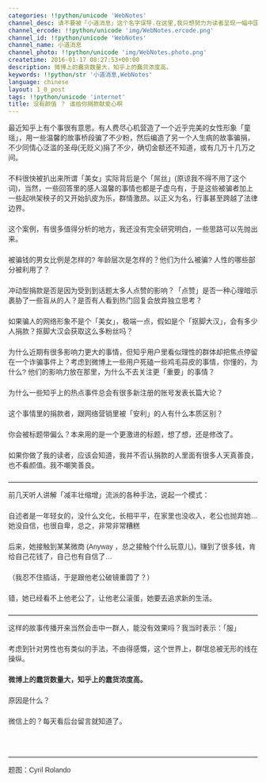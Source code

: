 ```yaml
---
categories: !!python/unicode 'WebNotes'
channel_desc: 请不要被「小道消息」这个名字误导.在这里,我只想努力为读者呈现一幅中国互联网的清明上河图.
channel_ercode: !!python/unicode 'img/WebNotes.ercode.png'
channel_id: !!python/unicode 'WebNotes'
channel_name: 小道消息
channel_photo: !!python/unicode 'img/WebNotes.photo.png'
createtime: 2016-01-17 08:27:53+00:00
description: 微博上的蠢货数量大，知乎上的蠢货浓度高。
keywords: !!python/str '小道消息,WebNotes'
language: chinese
layout: 1_0_post
tags: !!python/unicode 'internet'
title: 没有颜值 ？ 谁给你捐款献爱心啊
---
```

<div class="rich_media_content" id="js_content">
<p style="font-family: Avenir, sans-serif; border: 0px; margin-top: 2px; margin-bottom: 22px; outline: 0px; color: rgb(51, 51, 51); white-space: normal;">
         最近知乎上有个事很有意思。有人费尽心机营造了一个近乎完美的女性形象「童瑶」，用一些温馨的故事桥段骗了不少粉，然后编造了另一个人生病的故事骗捐，不少同情心泛滥的圣母(无贬义)捐了不少，确切金额还不知道，或有几万十几万之间。
        </p>
<p style="font-family: Avenir, sans-serif; border: 0px; margin-top: 2px; margin-bottom: 22px; outline: 0px; color: rgb(51, 51, 51); white-space: normal;">
         不料很快被扒出来所谓「美女」实际背后是个「屌丝」(原谅我不得不用了这个词)，当然，一些回答里的感人温馨的事情也都是子虚乌有，于是这些被骗者加上一些起哄架秧子的又开始扒皮为乐，群情激昂。以正义为名，行事甚至跨越了法律边界。
        </p>
<p style="font-family: Avenir, sans-serif; border: 0px; margin-top: 2px; margin-bottom: 22px; outline: 0px; color: rgb(51, 51, 51); white-space: normal;">
         这个案例，有很多值得分析的地方，我还没有完全研究明白，一些思路可以先抛出来。
        </p>
<p style="font-family: Avenir, sans-serif; border: 0px; margin-top: 2px; margin-bottom: 22px; outline: 0px; color: rgb(51, 51, 51); white-space: normal;">
         被骗钱的男女比例是怎样的? 年龄层次是怎样的？他们为什么被骗? 人性的哪些部分被利用了？
        </p>
<p style="font-family: Avenir, sans-serif; border: 0px; margin-top: 2px; margin-bottom: 22px; outline: 0px; color: rgb(51, 51, 51); white-space: normal;">
         冲动型捐款是否是因为受到到话题太多人点赞的影响？「点赞」是否一种心理暗示裹胁了一些盲从的人？是否有人看到热门回复会放弃独立思考？
        </p>
<p style="font-family: Avenir, sans-serif; border: 0px; margin-top: 2px; margin-bottom: 22px; outline: 0px; color: rgb(51, 51, 51); white-space: normal;">
         如果骗人的网络形象不是个「美女」，极端一点，假如是个「抠脚大汉」，会有多少人捐款？抠脚大汉会获取这么多粉丝吗？
        </p>
<p style="font-family: Avenir, sans-serif; border: 0px; margin-top: 2px; margin-bottom: 22px; outline: 0px; color: rgb(51, 51, 51); white-space: normal;">
         为什么近期有很多影响力更大的事情，但知乎用户里看似理性的群体却把焦点停留在一个诈骗事件上？考虑到微博上一些用户死磕一些鸡毛蒜皮的事情，你懂的，为什么? 他们的影响力放在那里，为什么不去关注更「重要」的事情？
        </p>
<p style="font-family: Avenir, sans-serif; border: 0px; margin-top: 2px; margin-bottom: 22px; outline: 0px; color: rgb(51, 51, 51); white-space: normal;">
         为什么一些知乎上的热点事件总会有很多新注册的账号发表长篇大论？
        </p>
<p style="font-family: Avenir, sans-serif; border: 0px; margin-top: 2px; margin-bottom: 22px; outline: 0px; color: rgb(51, 51, 51); white-space: normal;">
         这个事情里的捐款者，跟网络营销里被「安利」的人有什么本质区别？
        </p>
<p style="font-family: Avenir, sans-serif; border: 0px; margin-top: 2px; margin-bottom: 22px; outline: 0px; color: rgb(51, 51, 51); white-space: normal;">
         你会被标题带偏么？本来用的是一个更激进的标题，想了想，还是修改了。
        </p>
<p style="font-family: Avenir, sans-serif; border: 0px; margin-top: 2px; margin-bottom: 22px; outline: 0px; color: rgb(51, 51, 51); white-space: normal;">
         如果你做了我的读者，应该会知道，我并不否认捐款的人里面有很多人天真善良，也不看颜值。我不嘲笑善良。
        </p>
<hr style="font-family: Avenir, sans-serif; border-right-width: 0px; border-bottom-width: 0px; border-left-width: 0px; border-top-style: solid; border-top-color: rgb(234, 234, 234); height: 1px; margin-top: 1em; margin-bottom: 1em; color: rgb(51, 51, 51); white-space: normal;"/>
<p style="font-family: Avenir, sans-serif; border: 0px; margin-top: 2px; margin-bottom: 22px; outline: 0px; color: rgb(51, 51, 51); white-space: normal;">
         前几天听人讲解「减丰壮缩增」流派的各种手法，说起一个模式：
        </p>
<p style="font-family: Avenir, sans-serif; border: 0px; margin-top: 2px; margin-bottom: 22px; outline: 0px; color: rgb(51, 51, 51); white-space: normal;">
         自述者是一年轻女的，没什么文化，长相平平，在家里也没收入，老公也抛弃她… 她没自信，也很自卑，总之，非常非常糟糕
        </p>
<p style="font-family: Avenir, sans-serif; border: 0px; margin-top: 2px; margin-bottom: 22px; outline: 0px; color: rgb(51, 51, 51); white-space: normal;">
         后来，她接触到某某微商 (Anyway ，总之接触个什么玩意儿)，赚到了很多钱，肯给自己花钱了，自己也有自信了…
        </p>
<p style="font-family: Avenir, sans-serif; border: 0px; margin-top: 2px; margin-bottom: 22px; outline: 0px; color: rgb(51, 51, 51); white-space: normal;">
         （我忍不住插话，于是跟他老公破镜重圆了？）
        </p>
<p style="font-family: Avenir, sans-serif; border: 0px; margin-top: 2px; margin-bottom: 22px; outline: 0px; color: rgb(51, 51, 51); white-space: normal;">
         错，她已经看不上他老公了，让他老公滚蛋，她要去追求新的生活。
        </p>
<hr style="font-family: Avenir, sans-serif; border-right-width: 0px; border-bottom-width: 0px; border-left-width: 0px; border-top-style: solid; border-top-color: rgb(234, 234, 234); height: 1px; margin-top: 1em; margin-bottom: 1em; color: rgb(51, 51, 51); white-space: normal;"/>
<p style="font-family: Avenir, sans-serif; border: 0px; margin-top: 2px; margin-bottom: 22px; outline: 0px; color: rgb(51, 51, 51); white-space: normal;">
         这样的故事传播开来当然会击中一群人，能没有效果吗？我当时表示：「服」
        </p>
<p style="font-family: Avenir, sans-serif; border: 0px; margin-top: 2px; margin-bottom: 22px; outline: 0px; color: rgb(51, 51, 51); white-space: normal;">
         考虑到针对男性也有类似的手法，不由得感慨，这个世界上，群氓总被无形的线在操纵。
        </p>
<p style="font-family: Avenir, sans-serif; border: 0px; margin-top: 2px; margin-bottom: 22px; outline: 0px; color: rgb(51, 51, 51); white-space: normal;">
<strong>
          微博上的蠢货数量大，知乎上的蠢货浓度高。
         </strong>
</p>
<p style="font-family: Avenir, sans-serif; border: 0px; margin-top: 2px; margin-bottom: 22px; outline: 0px; color: rgb(51, 51, 51); white-space: normal;">
         原因是什么？
        </p>
<p style="font-family: Avenir, sans-serif; border: 0px; margin-top: 2px; margin-bottom: 22px; outline: 0px; color: rgb(51, 51, 51); white-space: normal;">
         微信上的？每天看后台留言就知道了。
        </p>
<p style="font-family: Avenir, sans-serif; border: 0px; margin-top: 2px; margin-bottom: 22px; outline: 0px; color: rgb(51, 51, 51); white-space: normal;">
<span style="color: rgb(51, 51, 51); font-family: Avenir, sans-serif;">
</span>
</p>
<p style="font-family: Avenir, sans-serif; border: 0px; margin-top: 2px; margin-bottom: 22px; outline: 0px; color: rgb(51, 51, 51); white-space: normal;">
<br/>
</p>
<hr style="font-family: Avenir, sans-serif; border-right-width: 0px; border-bottom-width: 0px; border-left-width: 0px; border-top-style: solid; border-top-color: rgb(234, 234, 234); height: 1px; margin-top: 1em; margin-bottom: 1em; color: rgb(51, 51, 51); white-space: normal;"/>
<p style="font-family: Avenir, sans-serif; border: 0px; margin-top: 2px; margin-bottom: 22px; outline: 0px; color: rgb(51, 51, 51); white-space: normal;">
         题图：Cyril Rolando
        </p>
<p style="font-family: Avenir, sans-serif; border: 0px; margin-top: 2px; margin-bottom: 22px; outline: 0px; color: rgb(51, 51, 51); white-space: normal;">
<br/>
</p>
</div>